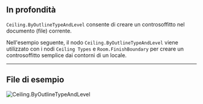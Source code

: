 ## In profondità
`Ceiling.ByOutlineTypeAndLevel` consente di creare un controsoffitto nel documento (file) corrente.

Nell'esempio seguente, il nodo `Ceiling.ByOutlineTypeAndLevel` viene utilizzato con i nodi `Ceiling Types` e `Room.FinishBoundary` per creare un controsoffitto semplice dai contorni di un locale.

___
## File di esempio

![Ceiling.ByOutlineTypeAndLevel](./Revit.Elements.Ceiling.ByOutlineTypeAndLevel(outlineCurves,%20ceilingType,%20level)_img.jpg)
